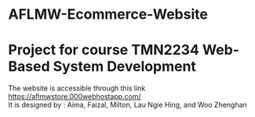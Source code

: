# AFLMW-Ecommerce-Website
# Project for course TMN2234 Web-Based System Development  
The website is accessible through this link https://aflmwstore.000webhostapp.com/  
It is designed by : Aima, Faizal, Milton, Lau Ngie Hing, and Woo Zhenghan
